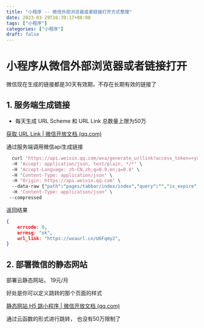 ```yaml
---
title: "小程序 -- 微信外部浏览器或者链接打开方式整理"
date: 2023-03-29T16:39:17+08:00
tags: ["小程序"]
categories: ["小程序"]
draft: false
---
```




# 小程序从微信外部浏览器或者链接打开



微信现在生成的链接都是30天有效期，不存在长期有效的链接了



## 1. 服务端生成链接



- 每天生成 URL Scheme 和 URL Link 总数量上限为50万



[获取 URL Link | 微信开放文档 (qq.com)](https://developers.weixin.qq.com/miniprogram/dev/OpenApiDoc/qrcode-link/url-link/generateUrlLink.html)



通过服务端调用微信api生成链接

```perl
  curl 'https://api.weixin.qq.com/wxa/generate_urllink?access_token=<your accesstoken>' \
  -H 'Accept: application/json, text/plain, */*' \
  -H 'Accept-Language: zh-CN,zh;q=0.9,en;q=0.8' \
  -H 'Content-Type: application/json' \
  -H 'Origin: https://api.weixin.qq.com' \
  --data-raw {"path":"pages/tabbar/index/index","query":"","is_expire":false} \
  -H 'Content-Type: application/json' \
 --compressed
```



返回结果

```json
{
    errcode: 0,
    errmsg: "ok",
    url_link: "https://wxaurl.cn/U6Fqmy2",
}
```



## 2. 部署微信的静态网站

部署云静态网站， 19元/月

好处是你可以定义跳转的那个页面的样式



[静态网站 H5 跳小程序 | 微信开放文档 (qq.com)](https://developers.weixin.qq.com/miniprogram/dev/wxcloud/guide/staticstorage/jump-miniprogram.html)



通过云函数的形式进行跳转， 也没有50万限制了